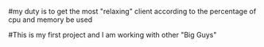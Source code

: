 #my duty is to get the most "relaxing" client according to the percentage of cpu and memory be used

#This is my first project and I am working with other "Big Guys"